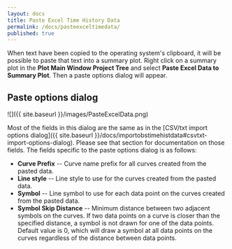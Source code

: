 ```yaml
---
layout: docs
title: Paste Excel Time History Data
permalink: /docs/pasteexceltimedata/
published: true
---
```


When text have been copied to the operating system's clipboard, it will be possible to paste that text into a summary plot. Right click on a summary plot in the **Plot Main Window Project Tree** and select **Paste Excel Data to Summary Plot**. Then a paste options dialog will appear.

## Paste options dialog
![]({{ site.baseurl }}/images/PasteExcelData.png)

Most of the fields in this dialog are the same as in the [CSV/txt import options dialog]({{ site.baseurl }}/docs/importobstimehistdata#csvtxt-import-options-dialog). Please see that section for documentation on those fields. The fields specific to the paste options dialog is as follows:

- **Curve Prefix** -- Curve name prefix for all curves created from the pasted data.
- **Line style** -- Line style to use for the curves created from the pasted data.
- **Symbol** -- Line symbol to use for each data point on the curves created from the pasted data.
- **Symbol Skip Distance** -- Minimum distance between two adjacent symbols on the curves. If two data points on a curve is closer than the specified distance, a symbol is not drawn for one of the data points. Default value is 0, which will draw a symbol at all data points on the curves regardless of the distance between data points.
